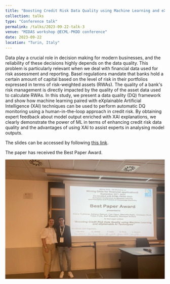 ```yaml
---
title: "Boosting Credit Risk Data Quality using Machine Learning and eXplainable AI Techniques"
collection: talks
type: "Conference talk"
permalink: /talks/2023-09-22-talk-3
venue: "MIDAS workshop @ECML-PKDD conference"
date: 2023-09-22
location: "Turin, Italy"
---
```

Data play a crucial role in decision making for modern businesses, and the reliability of these decisions highly depends on the data quality. This problem is particularly relevant when we deal with financial data used for risk assessment and reporting. Basel regulations mandate that banks hold a certain amount of capital based on the level of risk in their portfolios expressed in terms of risk-weighted assets (RWAs). The quality of a bank's risk management is directly impacted by the quality of the asset data used to calculate RWAs. In this study, we present a data quality (DQ) framework and show how machine learning paired with eXplainable Artificial Intelligence (XAI) techniques can be used to perform automatic DQ monitoring using a human-in-the-loop approach in credit risk. By obtaining expert feedback about model output enriched with XAI explanations, we clearly demonstrate the power of ML in terms of enhancing credit risk data quality and the advantages of using XAI to assist experts in analysing model outputs. 

The slides can be accessed by following [this link](http://midas.portici.enea.it/midas2023/talks/182_presentation.pdf).

The paper has received the Best Paper Award.

![MIDAS Workshop](/images/MIDAS_BPA.jpg "MIDAS Workshop")